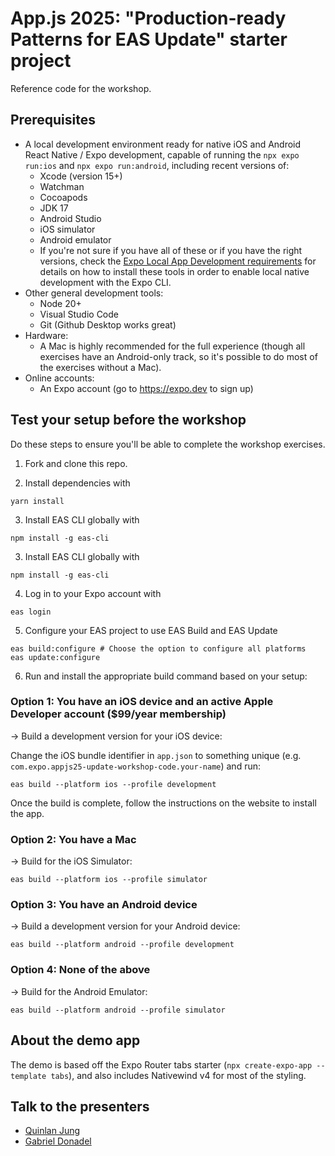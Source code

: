 # App.js 2025: "Production-ready Patterns for EAS Update" starter project

Reference code for the workshop.

## Prerequisites

- A local development environment ready for native iOS and Android React Native / Expo development, capable of running the `npx expo run:ios` and `npx expo run:android`, including recent versions of:
  - Xcode (version 15+)
  - Watchman
  - Cocoapods
  - JDK 17
  - Android Studio
  - iOS simulator
  - Android emulator
  - If you're not sure if you have all of these or if you have the right versions, check the [Expo Local App Development requirements](https://docs.expo.dev/guides/local-app-development/) for details on how to install these tools in order to enable local native development with the Expo CLI.
- Other general development tools:
  - Node 20+
  - Visual Studio Code
  - Git (Github Desktop works great)
- Hardware:
  - A Mac is highly recommended for the full experience (though all exercises have an Android-only track, so it's possible to do most of the exercises without a Mac).
- Online accounts:
  - An Expo account (go to https://expo.dev to sign up)

## Test your setup before the workshop

Do these steps to ensure you'll be able to complete the workshop exercises.

1. Fork and clone this repo.

2. Install dependencies with

```
yarn install
```

3. Install EAS CLI globally with

```
npm install -g eas-cli
```

3. Install EAS CLI globally with

```
npm install -g eas-cli
```

4. Log in to your Expo account with

```
eas login
```

5. Configure your EAS project to use EAS Build and EAS Update

```
eas build:configure # Choose the option to configure all platforms
eas update:configure
```

6. Run and install the appropriate build command based on your setup:

### Option 1: You have an iOS device and an active Apple Developer account ($99/year membership)

→ Build a development version for your iOS device:

Change the iOS bundle identifier in `app.json` to something unique (e.g. `com.expo.appjs25-update-workshop-code.your-name`) and run:

```
eas build --platform ios --profile development
```

Once the build is complete, follow the instructions on the website to install the app.

### Option 2: You have a Mac

→ Build for the iOS Simulator:

```
eas build --platform ios --profile simulator
```

### Option 3: You have an Android device

→ Build a development version for your Android device:

```
eas build --platform android --profile development
```

### Option 4: None of the above

→ Build for the Android Emulator:

```
eas build --platform android --profile simulator
```

## About the demo app

The demo is based off the Expo Router tabs starter (`npx create-expo-app --template tabs`), and also includes Nativewind v4 for most of the styling.

## Talk to the presenters

- [Quinlan Jung](https://x.com/quinlanjung)
- [Gabriel Donadel](https://x.com/donadeldev)
